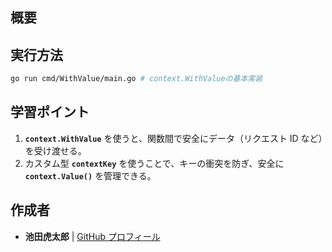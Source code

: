 ## **概要**

## **実行方法**

```sh
go run cmd/WithValue/main.go # context.WithValueの基本実装
```

## **学習ポイント**

1.  **`context.WithValue`** を使うと、関数間で安全にデータ（リクエスト ID など）を受け渡せる。
2.  カスタム型 **`contextKey`** を使うことで、キーの衝突を防ぎ、安全に **`context.Value()`** を管理できる。

## 作成者

- **池田虎太郎** | [GitHub プロフィール](https://github.com/kotaroikeda-apl-dev)
